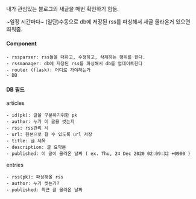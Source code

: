 내가 관심있는 블로그의 새글을 매번 확인하기 힘듦.

~일정 시간마다~ (일단)수동으로 db에 저장된 rss를 파싱해서 새글 올라온거 있으면 띄워줌.




#### Component
```
- rssparser: rss들을 더하고, 수정하고, 삭제하는 행위를 한다.
- rssmanager: db에 저장된 rss를 파싱해서 db를 업데이트한다
- router (flask): 어디로 가야하는가
- DB
```


#### DB 필드
articles
```
- id(pk): 글을 구분하기위한 pk
- author: 누가 이 글을 썻는지
- rss: rss관리 시
- url: 원본으로 갈 수 있도록 url 저장
- title: 글 제목
- description: 글 요약본
- published: 이 글이 올라온 날짜 ( ex. Thu, 24 Dec 2020 02:09:32 +0900 )
```
entries
```
- rss(pk): 파싱해올 rss
- author: 누가 썻는가?
- published: 최근 글 올라온 날짜
```

